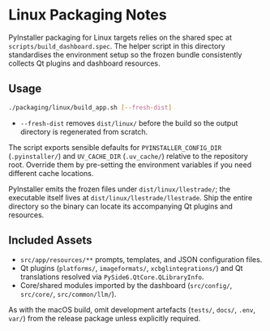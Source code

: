 # Linux Packaging Notes

PyInstaller packaging for Linux targets relies on the shared spec at `scripts/build_dashboard.spec`. The helper script in this directory standardises the environment setup so the frozen bundle consistently collects Qt plugins and dashboard resources.

## Usage

```bash
./packaging/linux/build_app.sh [--fresh-dist]
```

- `--fresh-dist` removes `dist/linux/` before the build so the output directory is regenerated from scratch.

The script exports sensible defaults for `PYINSTALLER_CONFIG_DIR` (`.pyinstaller/`) and `UV_CACHE_DIR` (`.uv_cache/`) relative to the repository root. Override them by pre-setting the environment variables if you need different cache locations.

PyInstaller emits the frozen files under `dist/linux/llestrade/`; the executable itself lives at `dist/linux/llestrade/llestrade`. Ship the entire directory so the binary can locate its accompanying Qt plugins and resources.

## Included Assets

- `src/app/resources/**` prompts, templates, and JSON configuration files.
- Qt plugins (`platforms/`, `imageformats/`, `xcbglintegrations/`) and Qt translations resolved via `PySide6.QtCore.QLibraryInfo`.
- Core/shared modules imported by the dashboard (`src/config/`, `src/core/`, `src/common/llm/`).

As with the macOS build, omit development artefacts (`tests/`, `docs/`, `.env`, `var/`) from the release package unless explicitly required.
